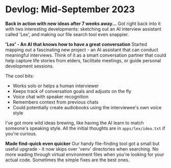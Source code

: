 # Devlog: Mid-September 2023

**Back in action with new ideas after 7 weeks away...**
Got right back into it with two interesting developments: sketching out an AI interview assistant called 'Lex', and making our file search tool even snappier.

**'Lex' - An AI that knows how to have a great conversation**
Started mapping out a fascinating new project - an AI assistant that can conduct meaningful interviews. Think of it as a smart conversation partner that could help capture life stories from elders, facilitate meetings, or guide personal development sessions.

The cool bits:
- Works solo or helps a human interviewer
- Keeps track of conversation goals and adjusts on the fly
- Voice chat with speaker recognition
- Remembers context from previous chats
- Could potentially create audiobooks using the interviewee's own voice style

I've got more wild ideas brewing, like having the AI learn to match someone's speaking style. All the initial thoughts are in `apps/lex/idea.txt` if you're curious.

**Made find-quick even quicker**
Our handy file-finding tool got a small but useful upgrade - it now skips over 'venv' directories when searching. No more wading through virtual environment files when you're looking for your actual code. Sometimes the simple fixes are the best ones.
